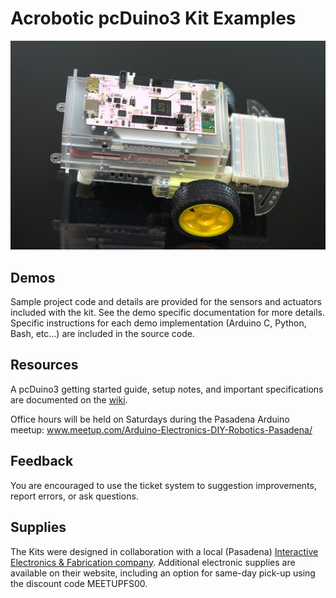 # Acrobotic pcDuino3 Kit Examples

![Enclosure and Robot](images/DSC_0977.jpg)

## Demos

Sample project code and details are provided for the sensors and actuators included with the kit. See the demo specific documentation for more details. Specific instructions for each demo implementation (Arduino C, Python, Bash, etc...) are included in the source code.

## Resources

A pcDuino3 getting started guide, setup notes, and important specifications are documented on the [wiki](https://github.com/acrobotic/Ai_pcDuino_Examples/wiki).

Office hours will be held on Saturdays during the Pasadena Arduino meetup: www.meetup.com/Arduino-Electronics-DIY-Robotics-Pasadena/

## Feedback

You are encouraged to use the ticket system to suggestion improvements, report errors, or ask questions.

## Supplies

The Kits were designed in collaboration with a local (Pasadena) [Interactive Electronics & Fabrication company](http://acrobotic.com).  Additional electronic supplies are available on their website, including an option for same-day pick-up using the discount code MEETUPFS00.




